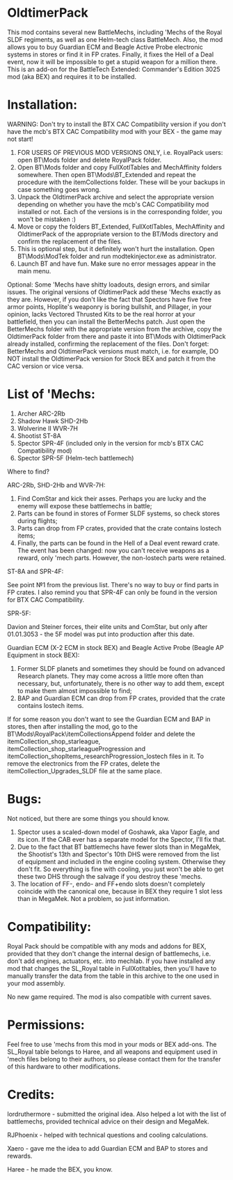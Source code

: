 # OldtimerPack
This mod contains several new BattleMechs, including 'Mechs of the Royal SLDF regiments, as well as one Helm-tech class BattleMech. Also, the mod allows you to buy Guardian ECM and Beagle Active Probe electronic systems in stores or find it in FP crates. Finally, it fixes the Hell of a Deal event, now it will be impossible to get a stupid weapon for a million there. This is an add-on for the BattleTech Extended: Commander's Edition 3025 mod (aka BEX) and requires it to be installed.

# Installation:
WARNING: Don't try to install the BTX CAC Compatibility version if you don't have the mcb's BTX CAC Compatibility mod with your BEX - the game may not start!
1) FOR USERS OF PREVIOUS MOD VERSIONS ONLY, i.e. RoyalPack users: open BT\Mods folder and delete RoyalPack folder.
2) Open BT\Mods folder and copy FullXotlTables and MechAffinity folders somewhere. Then open BT\Mods\BT_Extended and repeat the procedure with the itemCollections folder. These will be your backups in case something goes wrong.
3) Unpack the OldtimerPack archive and select the appropriate version depending on whether you have the mcb's CAC Compatibility mod installed or not. Each of the versions is in the corresponding folder, you won't be mistaken :)
4) Move or copy the folders BT_Extended, FullXotlTables, MechAffinity and OldtimerPack of the appropriate version to the BT/Mods directory and confirm the replacement of the files.
5) This is optional step, but it definitely won't hurt the installation. Open BT\Mods\ModTek folder and run modtekinjector.exe as administrator.
6) Launch BT and have fun. Make sure no error messages appear in the main menu.

Optional: Some 'Mechs have shitty loadouts, design errors, and similar issues. The original versions of OldtimerPack add these 'Mechs exactly as they are. However, if you don't like the fact that Spectors have five free armor points, Hoplite's weaponry is boring bullshit, and Pillager, in your opinion, lacks Vectored Thrusted Kits to be the real horror at your battlefield, then you can install the BetterMechs patch. Just open the BetterMechs folder with the appropriate version from the archive, copy the OldtimerPack folder from there and paste it into BT\Mods with OldtimerPack already installed, confirming the replacement of the files. Don't forget: BetterMechs and OldtimerPack versions must match, i.e. for example, DO NOT install the OldtimerPack version for Stock BEX and patch it from the CAC version or vice versa.

# List of 'Mechs:
1) Archer ARC-2Rb
2) Shadow Hawk SHD-2Hb
3) Wolverine II WVR-7H
4) Shootist ST-8A
5) Spector SPR-4F (included only in the version for mcb's BTX CAC Compatibility mod)
6) Spector SPR-5F (Helm-tech battlemech)

Where to find?

ARC-2Rb, SHD-2Hb and WVR-7H:
1) Find ComStar and kick their asses. Perhaps you are lucky and the enemy will expose these battlemechs in battle;
2) Parts can be found in stores of Former SLDF systems, so check stores during flights;
3) Parts can drop from FP crates, provided that the crate contains lostech items;
4) Finally, the parts can be found in the Hell of a Deal event reward crate. The event has been changed: now you can't receive weapons as a reward, only 'mech parts. However, the non-lostech parts were retained.

ST-8A and SPR-4F:

See point №1 from the previous list. There's no way to buy or find parts in FP crates. I also remind you that SPR-4F can only be found in the version for BTX CAC Compatibility.

SPR-5F:

Davion and Steiner forces, their elite units and ComStar, but only after 01.01.3053 - the 5F model was put into production after this date.

Guardian ECM (X-2 ECM in stock BEX) and Beagle Active Probe (Beagle AP Equipment in stock BEX):

1) Former SLDF planets and sometimes they should be found on advanced Research planets. They may come across a little more often than necessary, but, unfortunately, there is no other way to add them, except to make them almost impossible to find;
2) BAP and Guardian ECM can drop from FP crates, provided that the crate contains lostech items.

If for some reason you don't want to see the Guardian ECM and BAP in stores, then after installing the mod, go to the BT\Mods\RoyalPack\itemCollectionsAppend folder and delete the itemCollection_shop_starleague, itemCollection_shop_starleagueProgression and itemCollection_shopItems_researchProgression_lostech files in it. To remove the electronics from the FP crates, delete the itemCollection_Upgrades_SLDF file at the same place.

# Bugs:

Not noticed, but there are some things you should know.
1) Spector uses a scaled-down model of Goshawk, aka Vapor Eagle, and its icon. If the CAB ever has a separate model for the Spector, I'll fix that.
2) Due to the fact that BT battlemechs have fewer slots than in MegaMek, the Shootist's 13th and Spector's 10th DHS were removed from the list of equipment and included in the engine cooling system. Otherwise they don't fit. So everything is fine with cooling, you just won't be able to get these two DHS through the salvage if you destroy these 'mechs.
3) The location of FF-, endo- and FF+endo slots doesn't completely coincide with the canonical one, because in BEX they require 1 slot less than in MegaMek. Not a problem, so just information.

# Compatibility:

Royal Pack should be compatible with any mods and addons for BEX, provided that they don't change the internal design of battlemechs, i.e. don't add engines, actuators, etc. into mechlab. If you have installed any mod that changes the SL_Royal table in FullXotltables, then you'll have to manually transfer the data from the table in this archive to the one used in your mod assembly.

No new game required. The mod is also compatible with current saves.

# Permissions:

Feel free to use 'mechs from this mod in your mods or BEX add-ons. The SL_Royal table belongs to Haree, and all weapons and equipment used in 'mech files belong to their authors, so please contact them for the transfer of this hardware to other modifications.

# Credits:

lordruthermore - submitted the original idea. Also helped a lot with the list of battlemechs, provided technical advice on their design and MegaMek.

RJPhoenix - helped with technical questions and cooling calculations.

Xaero - gave me the idea to add Guardian ECM and BAP to stores and rewards.

Haree - he made the BEX, you know.
